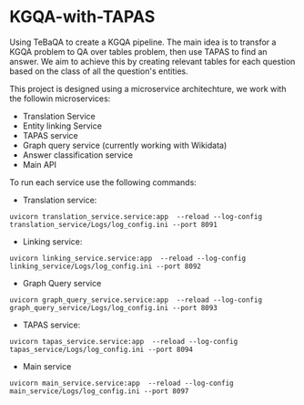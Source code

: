 # KGQA-with-TAPAS
Using TeBaQA to create a KGQA pipeline. The main idea is to transfor a KGQA problem to  QA over tables problem,  then use TAPAS to find an answer. We aim to achieve this by creating relevant tables for each question based on the class of all the question's entities.

This project is designed using a microservice architechture, we work with the followin microservices:
- Translation Service
- Entity linking Service
- TAPAS service
- Graph query service (currently  working with Wikidata)
- Answer classification service
- Main API

To run each service use the following commands:

- Translation service:

```
uvicorn translation_service.service:app  --reload --log-config translation_service/Logs/log_config.ini --port 8091
```

- Linking service:

```
uvicorn linking_service.service:app  --reload --log-config linking_service/Logs/log_config.ini --port 8092
```

- Graph Query service

```
uvicorn graph_query_service.service:app  --reload --log-config graph_query_service/Logs/log_config.ini --port 8093
```

- TAPAS service:

```
uvicorn tapas_service.service:app  --reload --log-config tapas_service/Logs/log_config.ini --port 8094
```

- Main service

```
uvicorn main_service.service:app  --reload --log-config main_service/Logs/log_config.ini --port 8097
```